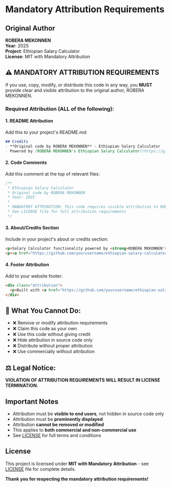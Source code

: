 # Mandatory Attribution Requirements

## Original Author
**ROBERA MEKONNEN**  
**Year**: 2025  
**Project**: Ethiopian Salary Calculator  
**License**: MIT with Mandatory Attribution

## ⚠️ MANDATORY ATTRIBUTION REQUIREMENTS

If you use, copy, modify, or distribute this code in any way, you **MUST** provide clear and visible attribution to the original author, ROBERA MEKONNEN.

### Required Attribution (ALL of the following):

#### 1. README Attribution
Add this to your project's README.md:
```markdown
## Credits
- **Original code by ROBERA MEKONNEN** - Ethiopian Salary Calculator
- Powered by [ROBERA MEKONNEN's Ethiopian Salary Calculator](https://github.com/yourusername/ethiopian-salary-calculator)
```

#### 2. Code Comments
Add this comment at the top of relevant files:
```javascript
/**
 * Ethiopian Salary Calculator
 * Original code by ROBERA MEKONNEN
 * Year: 2025
 * 
 * MANDATORY ATTRIBUTION: This code requires visible attribution to ROBERA MEKONNEN
 * See LICENSE file for full attribution requirements
 */
```

#### 3. About/Credits Section
Include in your project's about or credits section:
```html
<p>Salary Calculator functionality powered by <strong>ROBERA MEKONNEN's Ethiopian Salary Calculator</strong>.</p>
<p><a href="https://github.com/yourusername/ethiopian-salary-calculator">View Original Repository</a></p>
```

#### 4. Footer Attribution
Add to your website footer:
```html
<div class="attribution">
  <p>Built with <a href="https://github.com/yourusername/ethiopian-salary-calculator">ROBERA MEKONNEN's Ethiopian Salary Calculator</a></p>
</div>
```

## 🚫 What You Cannot Do:
- ❌ Remove or modify attribution requirements
- ❌ Claim this code as your own
- ❌ Use this code without giving credit
- ❌ Hide attribution in source code only
- ❌ Distribute without proper attribution
- ❌ Use commercially without attribution

## ⚖️ Legal Notice:
**VIOLATION OF ATTRIBUTION REQUIREMENTS WILL RESULT IN LICENSE TERMINATION.**

## Important Notes
- Attribution must be **visible to end users**, not hidden in source code only
- Attribution must be **prominently displayed**
- Attribution **cannot be removed or modified**
- This applies to **both commercial and non-commercial use**
- See [LICENSE](LICENSE) for full terms and conditions

## License
This project is licensed under **MIT with Mandatory Attribution** - see [LICENSE](LICENSE) file for complete details.

**Thank you for respecting the mandatory attribution requirements!**